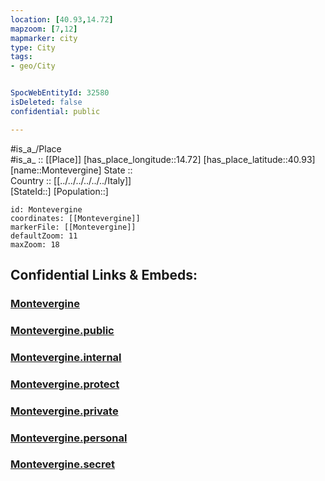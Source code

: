 ```yaml
---
location: [40.93,14.72] 
mapzoom: [7,12] 
mapmarker: city 
type: City
tags:
- geo/City


SpocWebEntityId: 32580
isDeleted: false
confidential: public

---
```

#is_a_/Place  
#is_a_ :: [[Place]] 
[has_place_longitude::14.72] 
[has_place_latitude::40.93] 
[name::Montevergine] 
State ::  
Country :: [[../../../../../../Italy]]  
[StateId::] 
[Population::] 



```leaflet
id: Montevergine
coordinates: [[Montevergine]] 
markerFile: [[Montevergine]] 
defaultZoom: 11 
maxZoom: 18
```


## Confidential Links & Embeds: 

### [Montevergine](/_Standards/Earth/Continent/Europe/Europe~South/Italy/regions~Italy/Campania/Avellino.Province/City/Montevergine.md) 

### [Montevergine.public](/_public/Earth/Continent/Europe/Europe~South/Italy/regions~Italy/Campania/Avellino.Province/City/Montevergine.public.md) 

### [Montevergine.internal](/_internal/Earth/Continent/Europe/Europe~South/Italy/regions~Italy/Campania/Avellino.Province/City/Montevergine.internal.md) 

### [Montevergine.protect](/_protect/Earth/Continent/Europe/Europe~South/Italy/regions~Italy/Campania/Avellino.Province/City/Montevergine.protect.md) 

### [Montevergine.private](/_private/Earth/Continent/Europe/Europe~South/Italy/regions~Italy/Campania/Avellino.Province/City/Montevergine.private.md) 

### [Montevergine.personal](/_personal/Earth/Continent/Europe/Europe~South/Italy/regions~Italy/Campania/Avellino.Province/City/Montevergine.personal.md) 

### [Montevergine.secret](/_secret/Earth/Continent/Europe/Europe~South/Italy/regions~Italy/Campania/Avellino.Province/City/Montevergine.secret.md)

